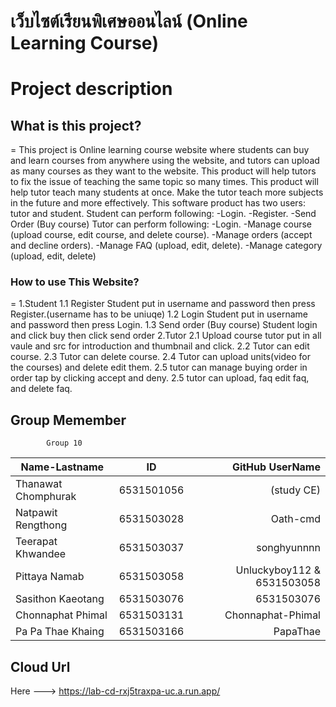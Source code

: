 เว็บไซต์เรียนพิเศษออนไลน์ (Online Learning Course)
=============

# Project description

## What is this project?
= This project is Online learning course website where students can buy and learn courses from anywhere using the website, and tutors can upload as many courses as they want to the website. This product will help tutors to fix the issue of  teaching the same topic so many times. This product will help tutor teach many students at once. Make the tutor teach more subjects in the future and more effectively. This software product has two users: tutor and student.
	Student can perform following:
		-Login.
		-Register.
		-Send Order (Buy course)
	Tutor can perform following:
		-Login.
		-Manage course (upload course, edit course, and delete course).
		-Manage orders (accept and decline orders). 
		-Manage FAQ (upload, edit, delete).
		-Manage category (upload, edit, delete)

### How to use This Website?
= 
1.Student
1.1 Register Student put in username and password then press Register.(username has to be uniuqe)
1.2 Login Student put in username and password then press Login.
1.3 Send order (Buy course) Student login and click buy then click send order
2.Tutor 
2.1 Upload course tutor put in all vaule and src for introduction and thumbnail and click.
2.2 Tutor can edit course.
2.3 Tutor can delete course.
2.4 Tutor can upload units(video for the courses) and delete edit them.
2.5 tutor can manage buying order in order tap by clicking accept and deny.
2.5 tutor can upload, faq edit faq, and delete faq.
        




## Group Memember
            Group 10
| Name-Lastname       | ID         | GitHub UserName            |
| ------------------- |:----------:| --------------------------:|
| Thanawat Chomphurak | 6531501056 | (study CE)                 |
| Natpawit Rengthong  | 6531503028 | Oath-cmd                   |
| Teerapat Khwandee   | 6531503037 | songhyunnnn                |
| Pittaya Namab       | 6531503058 | Unluckyboy112 & 6531503058 |
| Sasithon Kaeotang   | 6531503076 | 6531503076                 |
| Chonnaphat Phimal   | 6531503131 | Chonnaphat-Phimal          |
| Pa Pa Thae Khaing   | 6531503166 | PapaThae                   |


## Cloud Url
Here ---> https://lab-cd-rxj5traxpa-uc.a.run.app/